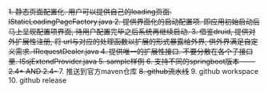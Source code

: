 <s> 1. 静态页面配置化. 用户可以提供自己的loading页面.   IStaticLoadingPageFactory.java </s>
<s> 2. 提供界面化的启动配置项. 即应用初始启动后马上呈现配置项界面, 待用户配置完毕之后系统再继续启动. </s> 
<s> 3. 借鉴druid, 提供对外扩展性注册, 将 url与对应的处理函数以扩展的形式暴露给外界, 供外界满足自定义需求.  IRequestDealer.java  </s>
<s> 4. 提供唯一的扩展性接口. 不要分散在各个子接口里. ISsjExtendProvider.java  </s>
<s> 5. sample样例  </s>
<s> 6. 支持不同的springboot版本 —— 2.4+ AND 2.4-  </s>
7. 推送到官方maven仓库
<s> 8. github流水线</s>
9. github workspace
10. github release